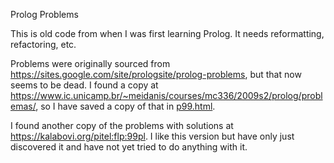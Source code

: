 Prolog Problems 

This is old code from when I was first learning Prolog. It needs reformatting,
refactoring, etc.

Problems were originally sourced from
https://sites.google.com/site/prologsite/prolog-problems, but that now seems to
be dead. I found a copy at
https://www.ic.unicamp.br/~meidanis/courses/mc336/2009s2/prolog/problemas/, so
I have saved a copy of that in [p99.html](p99.html).

I found another copy of the problems with solutions at
https://kalabovi.org/pitel:flp:99pl. I like this version but have only just
discovered it and have not yet tried to do anything with it.

